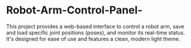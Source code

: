 # Robot-Arm-Control-Panel-
This project provides a web-based interface to control a robot arm, save and load specific joint positions (poses), and monitor its real-time status. It's designed for ease of use and features a clean, modern light theme.
